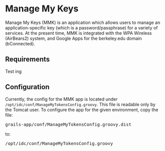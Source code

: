 Manage My Keys
===========

Manage My Keys (MMK) is an application which allows users to manage an application-specific key (which is a password/passphrase) for a variety of services. At the present time, MMK is integrated with the WPA Wireless (AirBears2) system, and Google Apps for the berkeley.edu domain (bConnected).

## Requirements


Test ing 

## Configuration
Currently, the config for the MMK app is located under `/opt/idc/conf/ManageMyTokensConfig.groovy`. This file is readable only by the Tomcat user. To configure the app for the given environment, copy the file:

<pre>
grails-app/conf/ManageMyTokensConfig.groovy.dist
</pre>

to:

<pre>
/opt/idc/conf/ManageMyTokensConfig.groovy
</pre>

